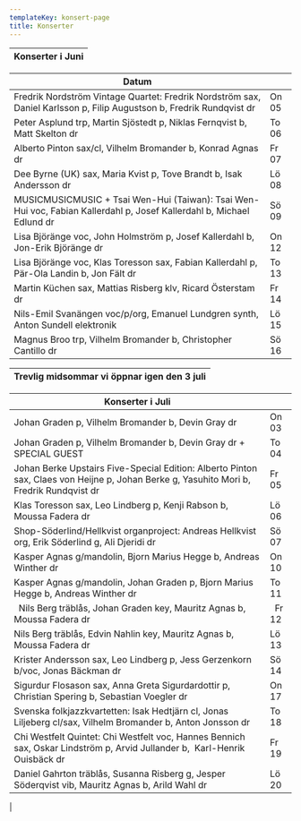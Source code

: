 ```yaml
---
templateKey: konsert-page
title: Konserter
---
```

| Konserter i Juni |
| ------------------ |

| Datum |       |
| ------------------ | ---- |   
| Fredrik Nordström Vintage Quartet: Fredrik Nordström sax, Daniel Karlsson p, Filip Augustson b, Fredrik Rundqvist dr  | On 05 |
| Peter Asplund trp, Martin Sjöstedt p, Niklas Fernqvist b, Matt Skelton dr                                                      | To 06 |
| Alberto Pinton sax/cl, Vilhelm Bromander b, Konrad Agnas dr                                                           | Fr 07 |
| Dee Byrne (UK) sax, Maria Kvist p, Tove Brandt b, Isak Andersson dr                                                   | Lö 08 |
| MUSICMUSICMUSIC + Tsai Wen-Hui (Taiwan): Tsai Wen-Hui voc, Fabian Kallerdahl p, Josef Kallerdahl b, Michael Edlund dr | Sö 09 |
| Lisa Björänge voc, John Holmström p, Josef Kallerdahl b, Jon-Erik Björänge dr                                         | On 12 |, Klas Toresson sax, Fabian Kallerdahl p, Pär-Ola Landin b, Jon
| Lisa Björänge voc, Klas Toresson sax, Fabian Kallerdahl p, Pär-Ola Landin b, Jon Fält dr  | To 13 |
| Martin Küchen sax, Mattias Risberg klv, Ricard Österstam dr                                                           | Fr 14 |
| Nils-Emil Svanängen voc/p/org, Emanuel Lundgren synth, Anton Sundell elektronik                                       | Lö 15 |
| Magnus Broo trp, Vilhelm Bromander b, Christopher Cantillo dr                                                         | Sö 16 |

| Trevlig midsommar vi öppnar igen den 3 juli |
| ------------------------------------------- |

|Konserter i Juli |  |
|------------------------|----|
| Johan Graden p, Vilhelm Bromander b, Devin Gray dr|On 03|
|Johan Graden p, Vilhelm Bromander b, Devin Gray dr + SPECIAL GUEST|To 04|
|Johan Berke Upstairs Five-Special Edition: Alberto Pinton sax, Claes von Heijne p, Johan Berke g, Yasuhito Mori b,  		 		Fredrik Rundqvist dr|Fr 05|
|Klas Toresson sax, Leo Lindberg p, Kenji Rabson b, Moussa Fadera dr|Lö 06|
|Shop-Söderlind/Hellkvist organproject: Andreas Hellkvist org, Erik Söderlind g, Ali Djeridi dr|Sö 07|
|Kasper Agnas g/mandolin, Bjorn Marius Hegge b, Andreas Winther dr|On 10|  	
 |Kasper Agnas g/mandolin, Johan Graden p, Bjorn Marius Hegge b, Andreas Winther dr|To 11|  
|  Nils Berg träblås, Johan Graden key, Mauritz Agnas b, Moussa Fadera dr|  Fr 12|
|Nils Berg träblås, Edvin Nahlin key, Mauritz Agnas b, Moussa Fadera dr|Lö 13|
|Krister Andersson sax, Leo Lindberg p, Jess Gerzenkorn b/voc, Jonas Bäckman dr|Sö 14|
|Sigurdur Flosason sax, Anna Greta Sigurdardottir p, Christian Spering b, Sebastian Voegler dr|On 17|
|Svenska folkjazzkvartetten: Isak Hedtjärn cl, Jonas Liljeberg cl/sax, Vilhelm Bromander b, Anton Jonsson dr|To 18|
|Chi Westfelt Quintet: Chi Westfelt voc, Hannes Bennich sax, Oskar Lindström p, Arvid Jullander b,  Karl-Henrik Ouisbäck dr|Fr 19|
|Daniel Gahrton träblås, Susanna Risberg g, Jesper Söderqvist vib, Mauritz Agnas b, Arild Wahl dr|Lö 20|
|
